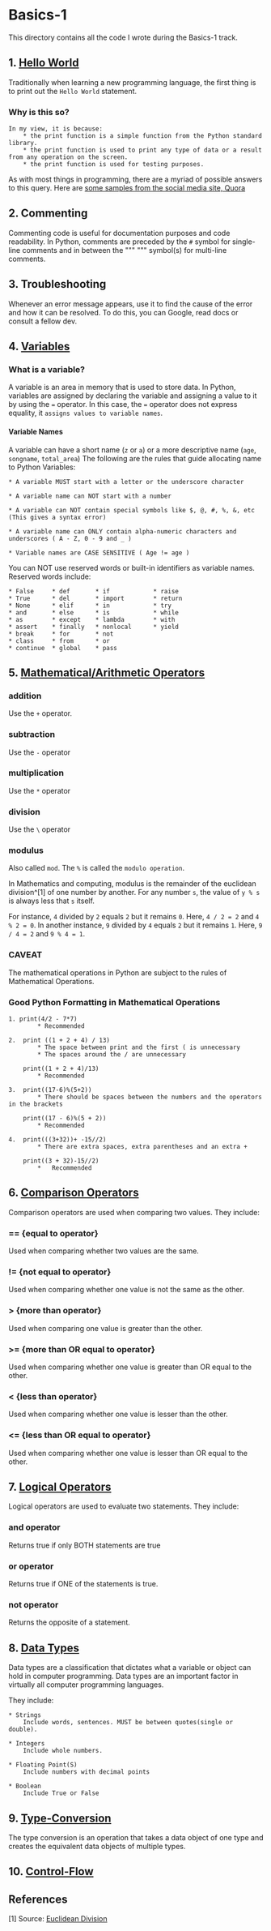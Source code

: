# Basics-1

This directory contains all the code I wrote during the Basics-1 track.

## 1. [Hello World](Programming-In-Python\1-StackUp-Notes\Basics-1\Hello-World.py)

Traditionally when learning a new programming language, the first thing is to print out the ```Hello World``` statement.

### Why is this so?

    In my view, it is because:
        * the print function is a simple function from the Python standard library.
        * the print function is used to print any type of data or a result from any operation on the screen.
        * the print function is used for testing purposes.

 As with most things in programming, there are a myriad of possible answers to this query. Here are [some samples from the social media site, Quora](https://www.quora.com/Why-do-we-start-with-the-Hello-World?share=1)

## 2. Commenting

Commenting code is useful for documentation purposes and code readability.
In Python, comments are preceded by the ``` # ``` symbol for single-line comments and in between the """ """ symbol(s) for multi-line comments.

## 3. Troubleshooting

Whenever an error message appears, use it to find the cause of the error and how it can be resolved.
To do this, you can Google, read docs or consult a fellow dev.

## 4. [Variables](Programming-In-Python\1-StackUp-Notes\Basics-1\Variables.py)

### What is a variable?

A variable is an area in memory that is used to store data.
In Python, variables are assigned by declaring the variable and assigning a value to it by using the ```=``` operator.
In this case, the ```=``` operator does not express equality, it ```assigns values to variable names```.

#### Variable Names

A variable can have a short name (```z``` or ```a```) or a more descriptive name (```age```, ```songname```, ```total_area```)
The following are the rules that guide allocating name to Python Variables:

    * A variable MUST start with a letter or the underscore character

    * A variable name can NOT start with a number

    * A variable can NOT contain special symbols like $, @, #, %, &, etc (This gives a syntax error)

    * A variable name can ONLY contain alpha-numeric characters and underscores ( A - Z, 0 - 9 and _ )

    * Variable names are CASE SENSITIVE ( Age != age )
You can NOT use reserved words or built-in identifiers as variable names. Reserved words include:

    * False     * def       * if            * raise
    * True      * del       * import        * return
    * None      * elif      * in            * try
    * and       * else      * is            * while
    * as        * except    * lambda        * with
    * assert    * finally   * nonlocal      * yield
    * break     * for       * not
    * class     * from      * or
    * continue  * global    * pass 

## 5. [Mathematical/Arithmetic Operators](Programming-In-Python\1-StackUp-Notes\Basics-1\Mathematical-Operators.py)

### addition

Use the ```+``` operator.

### subtraction

Use the ```-``` operator

### multiplication

Use the ```*``` operator

### division

Use the ```\``` operator

### modulus

Also called ```mod```.
The ```%``` is called the ```modulo operation```.

In Mathematics and computing, modulus is the remainder of the euclidean division^[1] of one number by another.
For any number ```s```, the value of ```y % s``` is always less that ```s``` itself.

For instance, ```4``` divided by ```2``` equals ```2``` but it remains ```0```. Here, ```4 / 2 = 2``` and ```4 % 2 = 0```.
In another instance, ```9``` divided by ```4``` equals ```2``` but it remains ```1```. Here, ```9 / 4 = 2``` and ```9 % 4 = 1```.

### CAVEAT

The mathematical operations in Python are subject to the rules of Mathematical Operations.

### Good Python Formatting in Mathematical Operations

    1. print(4/2 - 7*7)
            * Recommended

    2.  print ((1 + 2 + 4) / 13)
            * The space between print and the first ( is unnecessary
            * The spaces around the / are unnecessary
    
        print((1 + 2 + 4)/13)
            * Recommended

    3.  print((17-6)%(5+2))
            * There should be spaces between the numbers and the operators in the brackets
        
        print((17 - 6)%(5 + 2))
            * Recommended

    4.  print(((3+32))+ -15//2)
            * There are extra spaces, extra parentheses and an extra +

        print((3 + 32)-15//2)
            *   Recommended

## 6. [Comparison Operators](Programming-In-Python\1-StackUp-Notes\Basics-1\Comparison-Operators.py)

Comparison operators are used when comparing two values.
They include:

### == {equal to operator}

Used when comparing whether two values are the same.

### != {not equal to operator}

Used when comparing whether one value is not the same as the other.

### > {more than operator}

Used when comparing one value is greater than the other.

### >= {more than OR equal to operator}

Used when comparing whether one value is greater than OR equal to the other.

### < {less than operator}

Used when comparing whether one value is lesser than the other.

### <= {less than OR equal to operator}

Used when comparing whether one value is lesser than OR equal to the other.

## 7. [Logical Operators](Programming-In-Python\1-StackUp-Notes\Basics-1\Logical-Operators.py)

Logical operators are used to evaluate two statements. They include:

### and operator

Returns true if only BOTH statements are true

### or operator

Returns true if ONE of the statements is true.

### not operator

Returns the opposite of a statement.

## 8. [Data Types](Programming-In-Python\1-StackUp-Notes\Basics-1\Data-Types.py)

Data types are a classification that dictates what a variable or object can hold in computer programming.
Data types are an important factor in virtually all computer programming languages.

They include:

    * Strings
        Include words, sentences. MUST be between quotes(single or double).

    * Integers
        Include whole numbers.

    * Floating Point(S)
        Include numbers with decimal points

    * Boolean 
        Include True or False

## 9. [Type-Conversion](Programming-In-Python\1-StackUp-Notes\Basics-1\Type-Conversion.py)

The type conversion is an operation that takes a data object of one type and creates the equivalent data objects of multiple types.

## 10. [Control-Flow](Programming-In-Python\1-StackUp-Notes\Basics-1\Control-Flow.py)

## References

[1] Source: [Euclidean Division](https://en.wikipedia.org/wiki/Euclidean_division)
